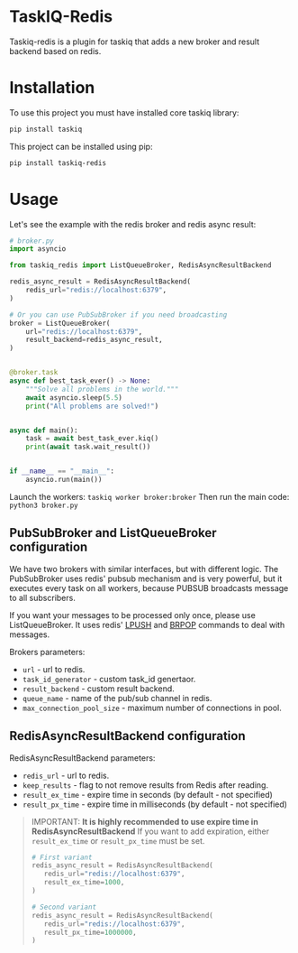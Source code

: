 # TaskIQ-Redis

Taskiq-redis is a plugin for taskiq that adds a new broker and result backend based on redis.

# Installation

To use this project you must have installed core taskiq library:
```bash
pip install taskiq
```
This project can be installed using pip:
```bash
pip install taskiq-redis
```

# Usage

Let's see the example with the redis broker and redis async result:

```python
# broker.py
import asyncio

from taskiq_redis import ListQueueBroker, RedisAsyncResultBackend

redis_async_result = RedisAsyncResultBackend(
    redis_url="redis://localhost:6379",
)

# Or you can use PubSubBroker if you need broadcasting
broker = ListQueueBroker(
    url="redis://localhost:6379",
    result_backend=redis_async_result,
)


@broker.task
async def best_task_ever() -> None:
    """Solve all problems in the world."""
    await asyncio.sleep(5.5)
    print("All problems are solved!")


async def main():
    task = await best_task_ever.kiq()
    print(await task.wait_result())


if __name__ == "__main__":
    asyncio.run(main())
```

Launch the workers:
`taskiq worker broker:broker`
Then run the main code:
`python3 broker.py`

## PubSubBroker and ListQueueBroker configuration

We have two brokers with similar interfaces, but with different logic.
The PubSubBroker uses redis' pubsub mechanism and is very powerful,
but it executes every task on all workers, because PUBSUB broadcasts message
to all subscribers.

If you want your messages to be processed only once, please use ListQueueBroker.
It uses redis' [LPUSH](https://redis.io/commands/lpush/) and [BRPOP](https://redis.io/commands/brpop/) commands to deal with messages.

Brokers parameters:
* `url` - url to redis.
* `task_id_generator` - custom task_id genertaor.
* `result_backend` - custom result backend.
* `queue_name` - name of the pub/sub channel in redis.
* `max_connection_pool_size` - maximum number of connections in pool.

## RedisAsyncResultBackend configuration

RedisAsyncResultBackend parameters:
* `redis_url` - url to redis.
* `keep_results` - flag to not remove results from Redis after reading.
* `result_ex_time` - expire time in seconds (by default - not specified)
* `result_px_time` - expire time in milliseconds (by default - not specified)
> IMPORTANT: **It is highly recommended to use expire time ​​in RedisAsyncResultBackend**
> If you want to add expiration, either `result_ex_time` or `result_px_time` must be set.
>```python
># First variant
>redis_async_result = RedisAsyncResultBackend(
>    redis_url="redis://localhost:6379",
>    result_ex_time=1000,
>)
>
># Second variant
>redis_async_result = RedisAsyncResultBackend(
>    redis_url="redis://localhost:6379",
>    result_px_time=1000000,
>)
>```
